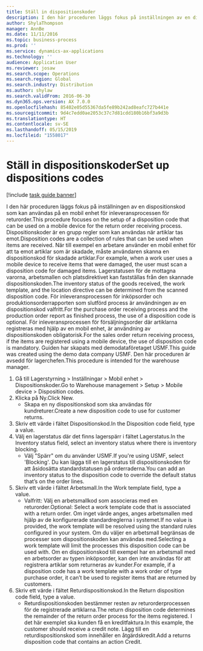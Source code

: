 ```yaml
---
title: Ställ in dispositionskoder
description: I den här proceduren läggs fokus på inställningen av en dispositionskod som kan användas på en mobil enhet för inleveransprocessen för returorder.
author: ShylaThompson
manager: AnnBe
ms.date: 11/11/2016
ms.topic: business-process
ms.prod: ''
ms.service: dynamics-ax-applications
ms.technology: ''
audience: Application User
ms.reviewer: josaw
ms.search.scope: Operations
ms.search.region: Global
ms.search.industry: Distribution
ms.author: shylaw
ms.search.validFrom: 2016-06-30
ms.dyn365.ops.version: AX 7.0.0
ms.openlocfilehash: 85402e05d55367da5fe89b242ad8eafc727b441e
ms.sourcegitcommit: 9d4c7edd0ae2053c37c7d81cdd180b16bf3a9d3b
ms.translationtype: HT
ms.contentlocale: sv-SE
ms.lasthandoff: 05/15/2019
ms.locfileid: "1558017"
---
```

# <a name="set-up-dispositions-codes"></a><span data-ttu-id="3bad4-103">Ställ in dispositionskoder</span><span class="sxs-lookup"><span data-stu-id="3bad4-103">Set up dispositions codes</span></span>

[!include [task guide banner](../../includes/task-guide-banner.md)]

<span data-ttu-id="3bad4-104">I den här proceduren läggs fokus på inställningen av en dispositionskod som kan användas på en mobil enhet för inleveransprocessen för returorder.</span><span class="sxs-lookup"><span data-stu-id="3bad4-104">This procedure focuses on the setup of a disposition code that can be used on a mobile device for the return order receiving process.</span></span> <span data-ttu-id="3bad4-105">Dispositionskoder är en grupp regler som kan användas när artiklar tas emot.</span><span class="sxs-lookup"><span data-stu-id="3bad4-105">Disposition codes are a collection of rules that can be used when items are received.</span></span> <span data-ttu-id="3bad4-106">När till exempel en arbetare använder en mobil enhet för att ta emot artiklar som är skadade, måste användaren skanna en dispositionskod för skadade artiklar.</span><span class="sxs-lookup"><span data-stu-id="3bad4-106">For example, when a work user uses a mobile device to receive items that were damaged, the user must scan a disposition code for damaged items.</span></span> <span data-ttu-id="3bad4-107">Lagerstatusen för de mottagna varorna, arbetsmallen och platsdirektivet kan fastställas från den skannade dispositionskoden.</span><span class="sxs-lookup"><span data-stu-id="3bad4-107">The inventory status of the goods received, the work template, and the location directive can be determined from the scanned disposition code.</span></span> <span data-ttu-id="3bad4-108">För inleveransprocessen för inköpsorder och produktionsorderrapporten som slutförd process är användningen av en dispositionskod valfritt.</span><span class="sxs-lookup"><span data-stu-id="3bad4-108">For the purchase order receiving process and the production order report as finished process, the use of a disposition code is optional.</span></span> <span data-ttu-id="3bad4-109">För inleveransprocessen för försäljningsorder där artiklarna registreras med hjälp av en mobil enhet, är användning av dispositionskoden obligatorisk.</span><span class="sxs-lookup"><span data-stu-id="3bad4-109">For the sales order return receiving process, if the items are registered using a mobile device, the use of disposition code is mandatory.</span></span>  <span data-ttu-id="3bad4-110">Guiden har skapats med demodataföretaget USMF.</span><span class="sxs-lookup"><span data-stu-id="3bad4-110">This guide was created using the demo data company USMF.</span></span> <span data-ttu-id="3bad4-111">Den här proceduren är avsedd för lagerchefen.</span><span class="sxs-lookup"><span data-stu-id="3bad4-111">This procedure is intended for the warehouse manager.</span></span> 

1. <span data-ttu-id="3bad4-112">Gå till Lagerstyrning > Inställningar > Mobil enhet > Dispositionskoder.</span><span class="sxs-lookup"><span data-stu-id="3bad4-112">Go to Warehouse management > Setup > Mobile device > Disposition codes.</span></span>
2. <span data-ttu-id="3bad4-113">Klicka på Ny.</span><span class="sxs-lookup"><span data-stu-id="3bad4-113">Click New.</span></span>
    * <span data-ttu-id="3bad4-114">Skapa en ny dispositionskod som ska användas för kundreturer.</span><span class="sxs-lookup"><span data-stu-id="3bad4-114">Create a new disposition code to use for customer returns.</span></span>  
3. <span data-ttu-id="3bad4-115">Skriv ett värde i fältet Dispositionskod.</span><span class="sxs-lookup"><span data-stu-id="3bad4-115">In the Disposition code field, type a value.</span></span>
4. <span data-ttu-id="3bad4-116">Välj en lagerstatus där det finns lagerspärr i fältet Lagerstatus.</span><span class="sxs-lookup"><span data-stu-id="3bad4-116">In the Inventory status field, select an inventory status where there is inventory blocking.</span></span>
    * <span data-ttu-id="3bad4-117">Välj "Spärr" om du använder USMF.</span><span class="sxs-lookup"><span data-stu-id="3bad4-117">If you're using USMF, select 'Blocking'.</span></span> <span data-ttu-id="3bad4-118">Du kan lägga till en lagerstatus till dispositionskoden för att åsidosätta standardstatusen på orderraderna.</span><span class="sxs-lookup"><span data-stu-id="3bad4-118">You can add an inventory status to the disposition code to override the default status that’s on the order lines.</span></span>  
5. <span data-ttu-id="3bad4-119">Skriv ett värde i fältet Arbetsmall.</span><span class="sxs-lookup"><span data-stu-id="3bad4-119">In the Work template field, type a value.</span></span>
    * <span data-ttu-id="3bad4-120">Valfritt: Välj en arbetsmallkod som associeras med en returorder.</span><span class="sxs-lookup"><span data-stu-id="3bad4-120">Optional: Select a work template code that is associated with a return order.</span></span> <span data-ttu-id="3bad4-121">Om inget värde anges, anges arbetsmallen med hjälp av de konfigurerade standardreglerna i systemet.</span><span class="sxs-lookup"><span data-stu-id="3bad4-121">If no value is provided, the work template will be resolved using the standard rules configured in your system.</span></span> <span data-ttu-id="3bad4-122">Om du väljer en arbetsmall begränsas de processer som dispositionskoden kan användas med.</span><span class="sxs-lookup"><span data-stu-id="3bad4-122">Selecting a work template will limit the processes this disposition code can be used with.</span></span> <span data-ttu-id="3bad4-123">Om en dispositionskod till exempel har en arbetsmall med en arbetsorder av typen inköpsorder, kan den inte användas för att registrera artiklar som returneras av kunder.</span><span class="sxs-lookup"><span data-stu-id="3bad4-123">For example, if a disposition code has a work template with a work order of type purchase order, it can’t be used to register items that are returned by customers.</span></span>  
6. <span data-ttu-id="3bad4-124">Skriv ett värde i fältet Returdispositionskod.</span><span class="sxs-lookup"><span data-stu-id="3bad4-124">In the Return disposition code field, type a value.</span></span>
    * <span data-ttu-id="3bad4-125">Returdispositionskoden bestämmer resten av returorderprocessen för de registrerade artiklarna.</span><span class="sxs-lookup"><span data-stu-id="3bad4-125">The return disposition code determines the remainder of the return order process for the items registered.</span></span> <span data-ttu-id="3bad4-126">I det här exemplet ska kunden få en kreditfaktura.</span><span class="sxs-lookup"><span data-stu-id="3bad4-126">In this example, the customer should receive a credit note.</span></span> <span data-ttu-id="3bad4-127">Lägg till en returdispositionskod som innehåller en åtgärdskredit.</span><span class="sxs-lookup"><span data-stu-id="3bad4-127">Add a returns disposition code that contains an action Credit.</span></span>  


